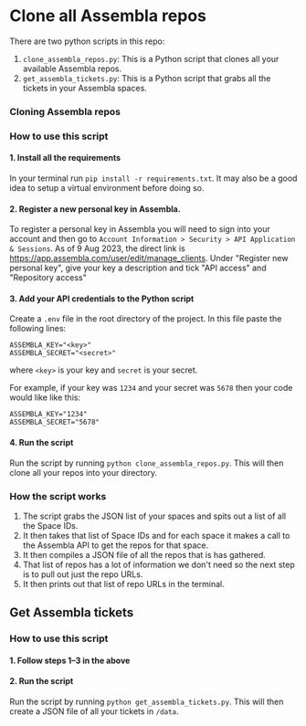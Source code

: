 # Clone all Assembla repos

There are two python scripts in this repo:
1. `clone_assembla_repos.py`: This is a Python script that clones all your available Assembla repos. 
2. `get_assembla_tickets.py`: This is a Python script that grabs all the tickets in your Assembla spaces.

### Cloning Assembla repos
### How to use this script

#### 1. Install all the requirements
In your terminal run `pip install -r requirements.txt`. It may also be a good idea to setup a virtual environment before doing so.

#### 2. Register a new personal key in Assembla. 
To register a personal key in Assembla you will need to sign into your account and then go to `Account Information > Security > API Application & Sessions`. As of 9 Aug 2023, the direct link is https://app.assembla.com/user/edit/manage_clients.
Under "Register new personal key", give your key a description and tick "API access" and "Repository access"

#### 3. Add your API credentials to the Python script
Create a `.env` file in the root directory of the project. In this file paste the following lines:
```
ASSEMBLA_KEY="<key>"
ASSEMBLA_SECRET="<secret>"
```
where `<key>` is your key and `secret` is your secret.

For example, if your key was `1234` and your secret was `5678` then your code would like like this:
```
ASSEMBLA_KEY="1234"
ASSEMBLA_SECRET="5678"
```

#### 4. Run the script
Run the script by running `python clone_assembla_repos.py`. This will then clone all your repos into your directory.


### How the script works

1. The script grabs the JSON list of your spaces and spits out a list of all the Space IDs.
2. It then takes that list of Space IDs and for each space it makes a call to the Assembla API to get the repos for that space.
3. It then compiles a JSON file of all the repos that is has gathered.
4. That list of repos has a lot of information we don't need so the next step is to pull out just the repo URLs.
5. It then prints out that list of repo URLs in the terminal.

## Get Assembla tickets

### How to use this script

#### 1. Follow steps 1–3 in the above

#### 2. Run the script
Run the script by running `python get_assembla_tickets.py`. This will then create a JSON file of all your tickets in `/data`.

